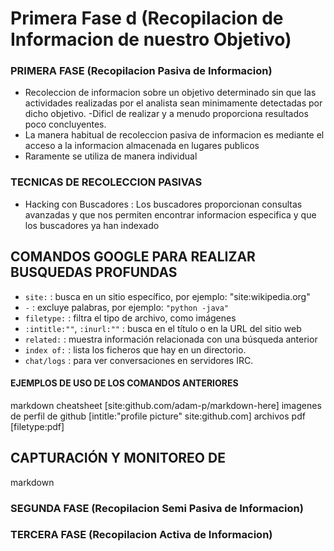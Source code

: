 # Primera Fase d (Recopilacion de Informacion de nuestro Objetivo)

### PRIMERA FASE (Recopilacion Pasiva de Informacion) 
- Recoleccion de informacion sobre un objetivo determinado sin que las actividades realizadas por el analista sean minimamente detectadas por dicho objetivo.
-Dificl de realizar y a menudo proporciona resultados poco concluyentes.
- La manera habitual de recoleccion pasiva de informacion es mediante el acceso a la informacion almacenada en lugares publicos
- Raramente se utiliza de manera individual


### TECNICAS DE RECOLECCION PASIVAS
- Hacking con Buscadores : Los buscadores proporcionan consultas avanzadas y que nos permiten encontrar informacion especifica y que los buscadores ya han indexado

## COMANDOS GOOGLE PARA REALIZAR BUSQUEDAS PROFUNDAS
- `site:` : busca en un sitio específico, por ejemplo: "site:wikipedia.org"
- `-` : excluye palabras, por ejemplo: `"python -java"`
- `filetype:` : filtra el tipo de archivo, como imágenes
- `:intitle:""`, `:inurl:""` : busca en el título o en la URL del sitio web
- `related:` : muestra información relacionada con una búsqueda anterior
- `index of:` : lista los ficheros que hay en un directorio.
- `chat/logs` : para ver conversaciones en servidores IRC.


#### EJEMPLOS DE USO DE LOS COMANDOS ANTERIORES
markdown cheatsheet [site:github.com/adam-p/markdown-here]
imagenes de perfil de github [intitle:"profile picture" site:github.com]
archivos pdf [filetype:pdf]

## CAPTURACIÓN Y MONITOREO DE 

markdown




### SEGUNDA FASE (Recopilacion Semi Pasiva de Informacion) 
### TERCERA FASE (Recopilacion Activa de Informacion) 

